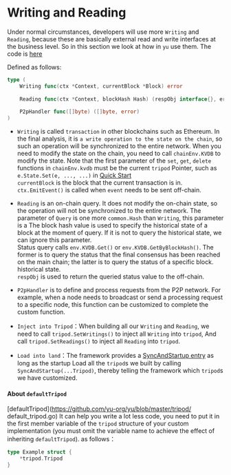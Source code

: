 # Writing and Reading  
Under normal circumstances, developers will use more `Writing` and `Reading`, because these are basically external read and write interfaces at the business level. So in this section we look at how in `yu`
use them. The code is [here](https://github.com/yu-org/yu/blob/master/core/tripod/dev/funcs.go)   

Defined as follows:
```go
type (
	Writing func(ctx *Context, currentBlock *Block) error
	
	Reading func(ctx *Context, blockHash Hash) (respObj interface{}, err error)
	
	P2pHandler func([]byte) ([]byte, error)
)
```  
- `Writing` is called `transaction` in other blockchains such as Ethereum. In the final analysis, it is `a write operation to the state on the chain`, so such an operation will be synchronized to the entire network.
  When you need to modify the state on the chain, you need to call `chainEnv.KVDB` to modify the state. Note that the first parameter of the `set`, `get`, `delete` functions in `chainEnv.kvdb` must be the current `tripod`
  Pointer, such as `e.State.Set(e, ..., ...)` in [Quick Start](2.快速开始.md)  
  `currentBlock` is the block that the current transaction is in.  
  `ctx.EmitEvent()` is called when `event` needs to be sent off-chain.  


- `Reading` is an on-chain query. It does not modify the on-chain state, so the operation will not be synchronized to the entire network. The parameter of `Query` is one more `common.Hash` than `Writing`, this parameter is a
  The block hash value is used to specify the historical state of a block at the moment of query. If it is not to query the historical state, we can ignore this parameter.    
  Status query calls `env.KVDB.Get()` or `env.KVDB.GetByBlockHash()`. The former is to query the status that the final consensus has been reached on the main chain; the latter is to query the status of a specific block.
  historical state.  
`respObj` is used to return the queried status value to the off-chain.    

  
- `P2pHandler` is to define and process requests from the P2P network. For example, when a node needs to broadcast or send a processing request to a specific node, this function can be customized to complete the custom function.

  
- `Inject into Tripod`：When building all our `Writing` and `Reading`, we need to call `tripod.SetWritings()` to inject all `Writing` into `tripod`,
  And call `tripod.SetReadings()` to inject all `Reading` into `tripod`.


- `Load into land`：The framework provides a [SyncAndStartup entry](https://github.com/yu-org/yu/blob/master/startup/startup.go#L31) as long as the startup
  Load all the `tripod`s we built by calling `SyncAndStartup(...Tripod)`, thereby telling the framework which `tripod`s we have customized.  

#### About `defaultTripod`  
[defaultTripod](https://github.com/yu-org/yu/blob/master/tripod/ default_tripod.go)
It can help you write a lot less code, you need to put it in the first member variable of the `tripod` structure of your custom implementation (you must omit the variable name to achieve the effect of inheriting `defaultTripod`). 
as follows：   
```go
type Example struct {
	*tripod.Tripod
}
```
